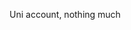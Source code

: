 Uni account, nothing much

<!---
f1anatriello/f1anatriello is a ✨ special ✨ repository because its `README.md` (this file) appears on your GitHub profile.
You can click the Preview link to take a look at your changes.
--->
